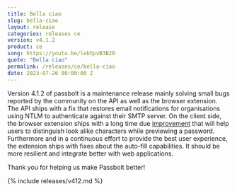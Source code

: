 ```yaml
---
title: Bella ciao
slug: bella-ciao
layout: release
categories: releases ce
version: v4.1.2
product: ce
song: https://youtu.be/leb5pvB3B20
quote: "Bella ciao"
permalink: /releases/ce/bella-ciao
date: 2023-07-26 00:00:00 Z
---
```


Version 4.1.2 of passbolt is a maintenance release mainly solving small bugs reported by the community on the API as well as the browser extension.
The API ships with a fix that restores email notifications for organisations using NTLM to authenticate against their SMTP server.
On the client side, the browser extension ships with a long time due [improvement](https://github.com/passbolt/passbolt_browser_extension/issues/188) that will help users to distinguish look alike characters while previewing a password. Furthermore and in a continuous effort to provide the best user experience, the extension ships with fixes about the auto-fill capabilities. It should be more resilient and integrate better with web applications.

Thank you for helping us make Passbolt better!

{% include releases/v412.md %}